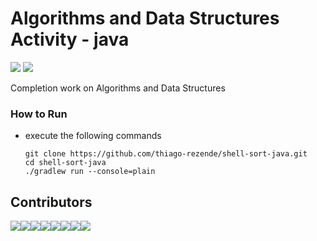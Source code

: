 # Algorithms and Data Structures Activity - java
![](https://img.shields.io/badge/Java-8-red)
![](https://img.shields.io/badge/Gradle-5.6.4-green)

Completion work on Algorithms and Data Structures

### How to Run
- execute the following commands

    ```
    git clone https://github.com/thiago-rezende/shell-sort-java.git
    cd shell-sort-java
    ./gradlew run --console=plain
    ```

## Contributors
[![](https://sourcerer.io/fame/thiago-rezende/thiago-rezende/shell-sort-java/images/0)](https://sourcerer.io/fame/thiago-rezende/thiago-rezende/shell-sort-java/links/0)[![](https://sourcerer.io/fame/thiago-rezende/thiago-rezende/shell-sort-java/images/1)](https://sourcerer.io/fame/thiago-rezende/thiago-rezende/shell-sort-java/links/1)[![](https://sourcerer.io/fame/thiago-rezende/thiago-rezende/shell-sort-java/images/2)](https://sourcerer.io/fame/thiago-rezende/thiago-rezende/shell-sort-java/links/2)[![](https://sourcerer.io/fame/thiago-rezende/thiago-rezende/shell-sort-java/images/3)](https://sourcerer.io/fame/thiago-rezende/thiago-rezende/shell-sort-java/links/3)[![](https://sourcerer.io/fame/thiago-rezende/thiago-rezende/shell-sort-java/images/4)](https://sourcerer.io/fame/thiago-rezende/thiago-rezende/shell-sort-java/links/4)[![](https://sourcerer.io/fame/thiago-rezende/thiago-rezende/shell-sort-java/images/5)](https://sourcerer.io/fame/thiago-rezende/thiago-rezende/shell-sort-java/links/5)[![](https://sourcerer.io/fame/thiago-rezende/thiago-rezende/shell-sort-java/images/6)](https://sourcerer.io/fame/thiago-rezende/thiago-rezende/shell-sort-java/links/6)[![](https://sourcerer.io/fame/thiago-rezende/thiago-rezende/shell-sort-java/images/7)](https://sourcerer.io/fame/thiago-rezende/thiago-rezende/shell-sort-java/links/7)
